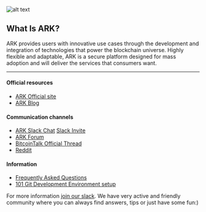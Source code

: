 ![alt text](https://github.com/kristjank/wiki/blob/master/images/ArkWiki.png)

## What Is ARK?

ARK provides users with innovative use cases through the development and integration of technologies that power the blockchain universe. Highly flexible and adaptable, ARK is a secure platform designed for mass adoption and will deliver the services that consumers want.

---

#### Official resources

* [ARK Official site](https://ark.io/)
* [ARK Blog](https://blog.ark.io/)

#### Communication channels

* [ARK Slack Chat](http://ark.chat/) [Slack Invite](https://ark.io/join-ark-slack/)
* [ARK Forum](https://forum.ark.io/)
* [BitcoinTalk Official Thread](https://bitcointalk.org/index.php?topic=1649695.0)
* [Reddit](https://www.reddit.com/r/ArkEcosystem/)

#### Information
* [Frequently Asked Questions](faq.md)
* [101 Git Development Environment setup](GitEnvSetup.md)

For more information [join our slack](https://ark.io/join-ark-slack/). We have very active and friendly community where you can always find  answers, tips or just have some fun:)
